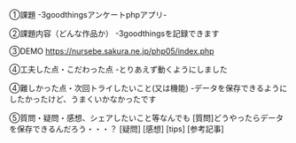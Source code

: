 ①課題
-3goodthingsアンケートphpアプリ-

②課題内容（どんな作品か）
-3goodthingsを記録できます

③DEMO
https://nursebe.sakura.ne.jp/php05/index.php

④工夫した点・こだわった点
-とりあえず動くようにしました

④難しかった点・次回トライしたいこと(又は機能)
-データを保存できるようにしたかったけど、うまくいかなかったです

⑤質問・疑問・感想、シェアしたいこと等なんでも
[質問]どうやったらデータを保存できるんだろう・・・？
[疑問]
[感想]
[tips]
[参考記事]
